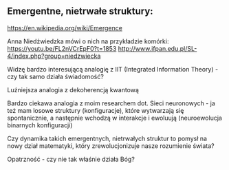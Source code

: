 ## Emergentne, nietrwałe struktury:

https://en.wikipedia.org/wiki/Emergence

Anna Niedźwiedzka mówi o nich na przykładzie komórki:
https://youtu.be/FL2nVCrEpF0?t=1853
http://www.ifpan.edu.pl/SL-4/index.php?group=niedzwiecka

Widzę bardzo interesującą analogię z IIT (Integrated Information Theory) - czy tak samo działa świadomość?

Luźniejsza analogia z dekoherencją kwantową

Bardzo ciekawa analogia z moim researchem dot. Sieci neuronowych - ja też mam losowe struktury (konfiguracje), które wytwarzają się spontanicznie, a następnie wchodzą w interakcje i ewoluują (neuroewolucja binarnych konfiguracji)

Czy dynamika takich emergentnych, nietrwałych struktur to pomysł na nowy dział matematyki, który zrewolucjonizuje nasze rozumienie świata?

Opatrzność - czy nie tak właśnie działa Bóg?

